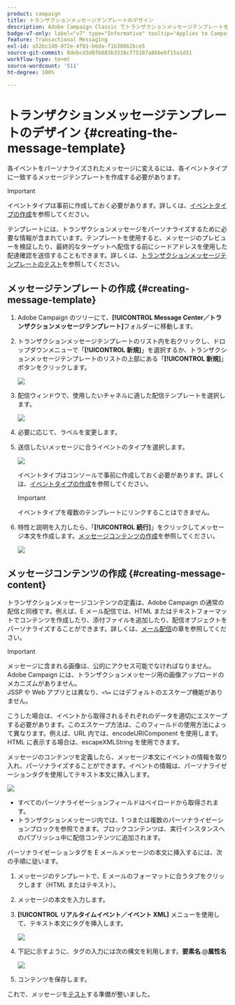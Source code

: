```yaml
---
product: campaign
title: トランザクションメッセージテンプレートのデザイン
description: Adobe Campaign Classic でトランザクションメッセージテンプレートを作成およびデザインする方法について説明します
badge-v7-only: label="v7" type="Informative" tooltip="Applies to Campaign Classic v7 only"
feature: Transactional Messaging
exl-id: a52bc140-072e-4f81-b6da-f1b38662bce5
source-git-commit: 8debcd3d8fb883b3316cf75187a86bebf15a1d31
workflow-type: tm+mt
source-wordcount: '511'
ht-degree: 100%

---
```


# トランザクションメッセージテンプレートのデザイン {#creating-the-message-template}



各イベントをパーソナライズされたメッセージに変えるには、各イベントタイプに一致するメッセージテンプレートを作成する必要があります。

>[!IMPORTANT]
>
>イベントタイプは事前に作成しておく必要があります。詳しくは、[イベントタイプの作成](../../message-center/using/creating-event-types.md)を参照してください。

テンプレートには、トランザクションメッセージをパーソナライズするために必要な情報が含まれています。テンプレートを使用すると、メッセージのプレビューを検証したり、最終的なターゲットへ配信する前にシードアドレスを使用した配達確認を送信することもできます。詳しくは、[トランザクションメッセージテンプレートのテスト](../../message-center/using/testing-message-templates.md)を参照してください。

## メッセージテンプレートの作成 {#creating-message-template}

1. Adobe Campaign のツリーにて、**[!UICONTROL Message Center／トランザクションメッセージテンプレート]**&#x200B;フォルダーに移動します。

1. トランザクションメッセージテンプレートのリスト内を右クリックし、ドロップダウンメニューで「**[!UICONTROL 新規]**」を選択するか、トランザクションメッセージテンプレートのリストの上部にある「**[!UICONTROL 新規]**」ボタンをクリックします。

   ![](assets/messagecenter_create_model_001.png)

1. 配信ウィンドウで、使用したいチャネルに適した配信テンプレートを選択します。

   ![](assets/messagecenter_create_model_002.png)

1. 必要に応じて、ラベルを変更します。

1. 送信したいメッセージに合うイベントのタイプを選択します。

   ![](assets/messagecenter_create_model_003.png)

   イベントタイプはコンソールで事前に作成しておく必要があります。詳しくは、[イベントタイプの作成](../../message-center/using/creating-event-types.md)を参照してください。

   >[!IMPORTANT]
   >
   >イベントタイプを複数のテンプレートにリンクすることはできません。

1. 特性と説明を入力したら、「**[!UICONTROL 続行]**」をクリックしてメッセージ本文を作成します。[メッセージコンテンツの作成](#creating-message-content)を参照してください。

   ![](assets/messagecenter_create_model_004.png)

## メッセージコンテンツの作成 {#creating-message-content}

トランザクションメッセージコンテンツの定義は、Adobe Campaign の通常の配信と同様です。例えば、E メール配信では、HTML またはテキストフォーマットでコンテンツを作成したり、添付ファイルを追加したり、配信オブジェクトをパーソナライズすることができます。詳しくは、[メール配信](../../delivery/using/about-email-channel.md)の章を参照してください。

>[!IMPORTANT]
>
>メッセージに含まれる画像は、公的にアクセス可能でなければなりません。Adobe Campaign には、トランザクションメッセージ用の画像アップロードのメカニズムがありません。\
>JSSP や Web アプリとは異なり、`<%=` にはデフォルトのエスケープ機能がありません。
>
>こうした場合は、イベントから取得されるそれぞれのデータを適切にエスケープする必要があります。このエスケープ方法は、このフィールドの使用方法によって異なります。例えば、URL 内では、encodeURIComponent を使用します。HTML に表示する場合は、escapeXMLString を使用できます。

メッセージのコンテンツを定義したら、メッセージ本文にイベントの情報を取り入れ、パーソナライズすることができます。イベントの情報は、パーソナライゼーションタグを使用してテキスト本文に挿入します。

![](assets/messagecenter_create_content_001.png)

* すべてのパーソナライゼーションフィールドはペイロードから取得されます。
* トランザクションメッセージ内では、1 つまたは複数のパーソナライゼーションブロックを参照できます。ブロックコンテンツは、実行インスタンスへのパブリッシュ中に配信コンテンツに追加されます。

パーソナライゼーションタグを E メールメッセージの本文に挿入するには、次の手順に従います。

1. メッセージのテンプレートで、E メールのフォーマットに合うタブをクリックします（HTML またはテキスト）。

1. メッセージの本文を入力します。

1. **[!UICONTROL リアルタイムイベント／イベント XML]** メニューを使用して、テキスト本文にタグを挿入します。

   ![](assets/messagecenter_create_custo_002.png)

1. 下記に示すように、タグの入力には次の構文を利用します。**要素名**.@**属性名**

   ![](assets/messagecenter_create_custo_003.png)

1. コンテンツを保存します。

これで、メッセージを[テスト](../../message-center/using/testing-message-templates.md)する準備が整いました。
